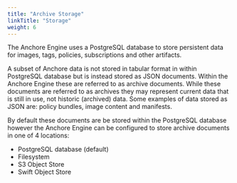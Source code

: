 ```yaml
---
title: "Archive Storage"
linkTitle: "Storage"
weight: 6
---
```


The Anchore Engine uses a PostgreSQL database to store persistent data for images, tags, policies, subscriptions and other artifacts.

A subset of Anchore data is not stored in tabular format in within PostgreSQL database but is instead stored as JSON documents. Within the Anchore Engine these are referred to as archive documents. While these documents are referred to as archives they may represent current data that is still in use, not historic (archived) data. Some examples of data stored as JSON are: policy bundles, image content and manifests.

By default these documents are be stored within the PostgreSQL database however the Anchore Engine can be configured to store archive documents in one of 4 locations:

- PostgreSQL database (default)
- Filesystem 
- S3 Object Store
- Swift Object Store
